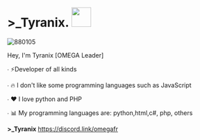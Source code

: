 # >_Tyranix. <img src ="https://cdn.discordapp.com/attachments/888689841590636547/888691151585017886/888690452897865748.png" height="45" width="45">
![880105](https://github-readme-stats.vercel.app/api?username=Nomade7)

Hey, I'm Tyranix [OMEGA Leader]

∙ ⚡Developer of all kinds

∙ 🔥 I don't like some programming languages ​​such as JavaScript

∙ ❤ I love python and PHP


∙ 📊 My programming languages are: python,html,c#, php, others

**>_Tyranix**
https://discord.link/omegafr

